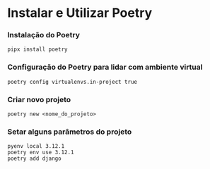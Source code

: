 # Instalar e Utilizar Poetry

### Instalação do Poetry

```
pipx install poetry
```

### Configuração do Poetry para lidar com ambiente virtual

```
poetry config virtualenvs.in-project true
```

### Criar novo projeto

```
poetry new <nome_do_projeto>
```

### Setar alguns parâmetros do projeto

```
pyenv local 3.12.1
poetry env use 3.12.1
poetry add django
```
